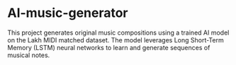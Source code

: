# AI-music-generator
This project generates original music compositions using a trained AI model on the Lakh MIDI matched dataset. The model leverages Long Short-Term Memory (LSTM) neural networks to learn and generate sequences of musical notes.
